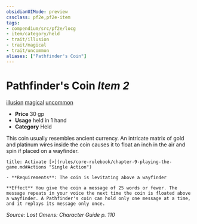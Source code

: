 ```yaml
---
obsidianUIMode: preview
cssclass: pf2e,pf2e-item
tags:
- compendium/src/pf2e/locg
- item/category/held
- trait/illusion
- trait/magical
- trait/uncommon
aliases: ["Pathfinder's Coin"]
---
```

# Pathfinder's Coin *Item 2*  
[illusion](rules/traits/illusion.md)  [magical](rules/traits/magical.md)  [uncommon](rules/traits/uncommon.md)  

- **Price** 30 gp
- **Usage** held in 1 hand
- **Category** Held

This coin usually resembles ancient currency. An intricate matrix of gold and platinum wires inside the coin causes it to float an inch in the air and spin if placed on a wayfinder.

```ad-embed-ability
title: Activate [>](rules/core-rulebook/chapter-9-playing-the-game.md#Actions "Single Action")

- **Requirements**: The coin is levitating above a wayfinder

**Effect** You give the coin a message of 25 words or fewer. The message repeats in your voice the next time the coin is floated above a wayfinder. A Pathfinder's coin can hold only one message at a time, and it replays its message only once.
```

*Source: Lost Omens: Character Guide p. 110*